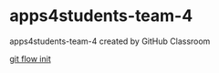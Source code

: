# apps4students-team-4
apps4students-team-4 created by GitHub Classroom

[git flow init](https://ob.cs.hm.edu/exercises.html)

